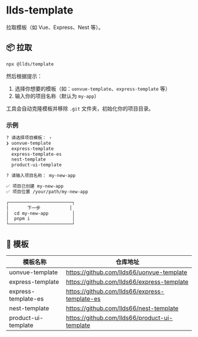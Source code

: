 # llds-template

拉取模板（如 Vue、Express、Nest 等）。

## 📦 拉取

```bash
npx @llds/template
```

然后根据提示：

1. 选择你想要的模板（如：`uonvue-template`、`express-template` 等）
2. 输入你的项目名称（默认为 `my-app`）

工具会自动克隆模板并移除 `.git` 文件夹，初始化你的项目目录。

### 示例

```bash
? 请选择项目模板： ›
❯ uonvue-template
  express-template
  express-template-es
  nest-template
  product-ui-template

? 请输入项目名称： my-new-app

✅ 项目已创建 my-new-app
✅ 项目位置 /your/path/my-new-app

┌────────────────────────┐
│       下一步           │
│  cd my-new-app         │
│  pnpm i                │
└────────────────────────┘
```

## 🧩 模板

| 模板名称              | 仓库地址                                                   |
| --------------------- | ---------------------------------------------------------- |
| uonvue-template        | https://github.com/llds66/uonvue-template                 |
| express-template       | https://github.com/llds66/express-template                |
| express-template-es    | https://github.com/llds66/express-template-es             |
| nest-template          | https://github.com/llds66/nest-template                   |
| product-ui-template    | https://github.com/llds66/product-ui-template             |

